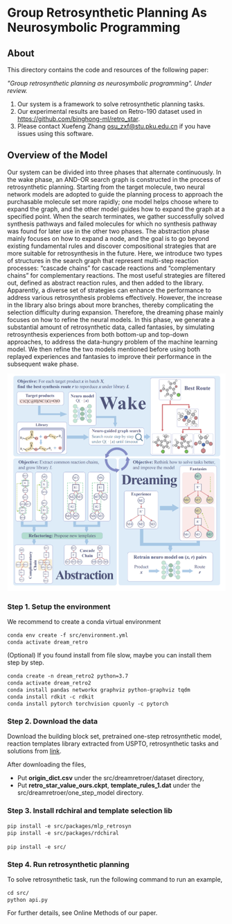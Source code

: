 # Group Retrosynthetic Planning As Neurosymbolic Programming

## About
This directory contains the code and resources of the following paper:

<i>"Group retrosynthetic planning as neurosymbolic programming". Under review. </i>

1. Our system is a framework to solve retrosynthetic planning tasks.
2. Our experimental results are based on Retro-190 dataset used in  https://github.com/binghong-ml/retro_star.
3. Please contact Xuefeng Zhang osu_zxf@stu.pku.edu.cn if you have issues using this software.

## Overview of the Model
Our system can be divided into three phases that alternate continuously. In the wake phase, an AND-OR search graph is constructed in the process of retrosynthetic planning. Starting from the target molecule, two neural network models are adopted to guide the planning process to approach the purchasable molecule set more rapidly; one model helps choose where to expand the graph, and the other model guides how to expand the graph at a specified point. When the search terminates, we gather successfully solved synthesis pathways and failed molecules for which no synthesis pathway was found for later use in the other two phases. The abstraction phase mainly focuses on how to expand a node, and the goal is to go beyond existing fundamental rules and discover compositional strategies that are more suitable for retrosynthesis in the future. Here, we introduce two types of structures in the search graph that represent multi-step reaction processes: “cascade chains” for cascade reactions and “complementary chains” for complementary reactions. The most useful strategies are filtered out, defined as abstract reaction rules, and then added to the library. Apparently, a diverse set of strategies can enhance the performance to address various retrosynthesis problems effectively. However, the increase in the library also brings about more branches, thereby complicating the selection difficulty during expansion. Therefore, the dreaming phase mainly focuses on how to refine the neural models. In this phase, we generate a substantial amount of retrosynthetic data, called fantasies, by simulating retrosynthesis experiences from both bottom-up and top-down approaches, to address the data-hungry problem of the machine learning model. We then refine the two models mentioned before using both replayed experiences and fantasies to improve their performance in the subsequent wake phase.

<p align="center">
<img src="figs/DreamerFramework.png" > 
</p>


### Step 1. Setup the environment
We recommend to create a conda virtual environment
```
conda env create -f src/environment.yml
conda activate dream_retro
```

(Optional) If you found install from file slow, maybe you can install them step by step.
```
conda create -n dream_retro2 python=3.7
conda activate dream_retro2
conda install pandas networkx graphviz python-graphviz tqdm
conda install rdkit -c rdkit
conda install pytorch torchvision cpuonly -c pytorch
```

### Step 2. Download the data
Download the building block set, pretrained one-step retrosynthetic model, reaction templates library extracted from USPTO, retrosynthetic tasks and solutions from [link](https://drive.google.com/drive/folders/1nXAuiBzb5YqcIJ5zeP0IoJFt0F5s7Flp?usp=drive_link).

After downloading the files, 
- Put **origin_dict.csv** under the src/dreamretroer/dataset directory,
- Put **retro_star_value_ours.ckpt**, **template_rules_1.dat** under the src/dreamretroer/one_step_model directory.
 

### Step 3. Install rdchiral and template selection lib
```
pip install -e src/packages/mlp_retrosyn
pip install -e src/packages/rdchiral

pip install -e src/
```

### Step 4. Run retrosynthetic planning
To solve retrosynthetic task, run the following command to run an example,

```
cd src/
python api.py
```

For further details, see Online Methods of our paper. 
